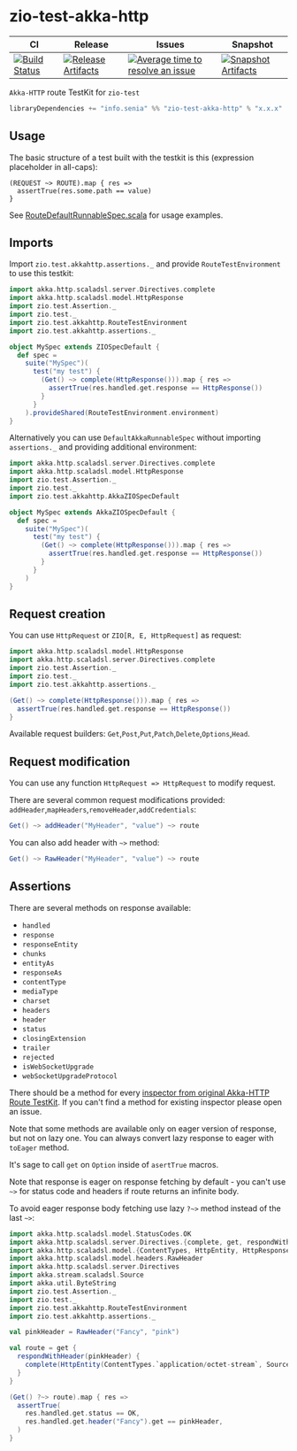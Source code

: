 # zio-test-akka-http

|  CI | Release | Issues | Snapshot |
| --- | --- | --- | --- |
| [![Build Status][Badge-Actions]][Link-Actions] | [![Release Artifacts][Badge-SonatypeReleases]][Link-SonatypeReleases] | [![Average time to resolve an issue][Badge-IsItMaintained]][Link-IsItMaintained] | [![Snapshot Artifacts][Badge-SonatypeSnapshots]][Link-SonatypeSnapshots] |


`Akka-HTTP` route TestKit for `zio-test`

```sbt
libraryDependencies += "info.senia" %% "zio-test-akka-http" % "x.x.x"
```

## Usage

The basic structure of a test built with the testkit is this (expression placeholder in all-caps):
```
(REQUEST ~> ROUTE).map { res =>
  assertTrue(res.some.path == value)
}
```

See [RouteDefaultRunnableSpec.scala](https://github.com/senia-psm/zio-test-akka-http/blob/master/src/test/scala/zio/test/akkahttp/RouteDefaultRunnableSpec.scala) for usage examples.

## Imports

Import `zio.test.akkahttp.assertions._` and provide `RouteTestEnvironment` to use this testkit:

```scala
import akka.http.scaladsl.server.Directives.complete
import akka.http.scaladsl.model.HttpResponse
import zio.test.Assertion._
import zio.test._
import zio.test.akkahttp.RouteTestEnvironment
import zio.test.akkahttp.assertions._

object MySpec extends ZIOSpecDefault {
  def spec =
    suite("MySpec")(
      test("my test") {
        (Get() ~> complete(HttpResponse())).map { res =>
          assertTrue(res.handled.get.response == HttpResponse())
        }
      }
    ).provideShared(RouteTestEnvironment.environment)
}
```

Alternatively you can use `DefaultAkkaRunnableSpec` without importing `assertions._` and providing additional environment:

```scala
import akka.http.scaladsl.server.Directives.complete
import akka.http.scaladsl.model.HttpResponse
import zio.test.Assertion._
import zio.test._
import zio.test.akkahttp.AkkaZIOSpecDefault

object MySpec extends AkkaZIOSpecDefault {
  def spec =
    suite("MySpec")(
      test("my test") {
        (Get() ~> complete(HttpResponse())).map { res =>
          assertTrue(res.handled.get.response == HttpResponse())
        }
      }
    )
}
```


## Request creation

You can use `HttpRequest` or `ZIO[R, E, HttpRequest]` as request:

```scala
import akka.http.scaladsl.model.HttpResponse
import akka.http.scaladsl.server.Directives.complete
import zio.test.Assertion._
import zio.test._
import zio.test.akkahttp.assertions._

(Get() ~> complete(HttpResponse())).map { res =>
  assertTrue(res.handled.get.response == HttpResponse())
}
```

Available request builders: `Get`,`Post`,`Put`,`Patch`,`Delete`,`Options`,`Head`.

## Request modification

You can use any function `HttpRequest => HttpRequest` to modify request.

There are several common request modifications provided: `addHeader`,`mapHeaders`,`removeHeader`,`addCredentials`:

```scala
Get() ~> addHeader("MyHeader", "value") ~> route
```

You can also add header with `~>` method:
```scala
Get() ~> RawHeader("MyHeader", "value") ~> route
```

## Assertions

There are several methods on response available:

- `handled`
- `response`
- `responseEntity`
- `chunks`
- `entityAs`
- `responseAs`
- `contentType`
- `mediaType`
- `charset`
- `headers`
- `header`
- `status`
- `closingExtension`
- `trailer`
- `rejected`
- `isWebSocketUpgrade`
- `webSocketUpgradeProtocol`

There should be a method for every [inspector from original Akka-HTTP Route TestKit](https://doc.akka.io/docs/akka-http/current/routing-dsl/testkit.html#table-of-inspectors). If you can't find a method for existing inspector please open an issue.

Note that some methods are available only on eager version of response, but not on lazy one. You can always convert lazy response to eager with `toEager` method.

It's sage to call `get` on `Option` inside of `asertTrue` macros.

Note that response is eager on response fetching by default - you can't use `~>` for status code and headers if route returns an infinite body.

To avoid eager response body fetching use lazy `?~>` method instead of the last `~>`:

```scala
import akka.http.scaladsl.model.StatusCodes.OK
import akka.http.scaladsl.server.Directives.{complete, get, respondWithHeader}
import akka.http.scaladsl.model.{ContentTypes, HttpEntity, HttpResponse}
import akka.http.scaladsl.model.headers.RawHeader
import akka.http.scaladsl.server.Directives
import akka.stream.scaladsl.Source
import akka.util.ByteString
import zio.test.Assertion._
import zio.test._
import zio.test.akkahttp.RouteTestEnvironment
import zio.test.akkahttp.assertions._

val pinkHeader = RawHeader("Fancy", "pink")

val route = get {
  respondWithHeader(pinkHeader) {
    complete(HttpEntity(ContentTypes.`application/octet-stream`, Source.repeat(ByteString("abc"))))
  }
}

(Get() ?~> route).map { res =>
  assertTrue(
    res.handled.get.status == OK,
    res.handled.get.header("Fancy").get == pinkHeader,
  )
}
```



[Badge-Actions]: https://github.com/senia-psm/zio-test-akka-http/workflows/Scala%20CI/badge.svg?branch=master
[Badge-SonatypeReleases]: https://img.shields.io/nexus/r/https/oss.sonatype.org/info.senia/zio-test-akka-http_2.13.svg "Sonatype Releases"
[Badge-SonatypeSnapshots]: https://img.shields.io/nexus/s/https/oss.sonatype.org/info.senia/zio-test-akka-http_2.13.svg "Sonatype Snapshots"
[Badge-IsItMaintained]: http://isitmaintained.com/badge/resolution/senia-psm/zio-test-akka-http.svg "Average time to resolve an issue"

[Link-Actions]: https://github.com/senia-psm/zio-test-akka-http/actions?query=workflow%3A%22Scala+CI%22+branch%3Amaster
[Link-SonatypeReleases]: https://oss.sonatype.org/content/repositories/releases/info/senia/zio-test-akka-http_2.13/ "Sonatype Releases"
[Link-SonatypeSnapshots]: https://oss.sonatype.org/content/repositories/snapshots/info/senia/zio-test-akka-http_2.13/ "Sonatype Snapshots"
[Link-IsItMaintained]: http://isitmaintained.com/project/senia-psm/zio-test-akka-http "Average time to resolve an issue"
